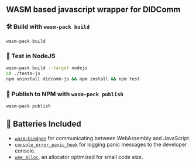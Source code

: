 ## WASM based javascript wrapper for DIDComm

### 🛠️ Build with `wasm-pack build`

```
wasm-pack build
```

### 🔬 Test in NodeJS

```bash
wasm-pack build --target nodejs
cd ./tests-js
npm uninstall didcomm-js && npm install && npm test
```

### 🎁 Publish to NPM with `wasm-pack publish`

```
wasm-pack publish
```

## 🔋 Batteries Included

* [`wasm-bindgen`](https://github.com/rustwasm/wasm-bindgen) for communicating
  between WebAssembly and JavaScript.
* [`console_error_panic_hook`](https://github.com/rustwasm/console_error_panic_hook)
  for logging panic messages to the developer console.
* [`wee_alloc`](https://github.com/rustwasm/wee_alloc), an allocator optimized
  for small code size.
